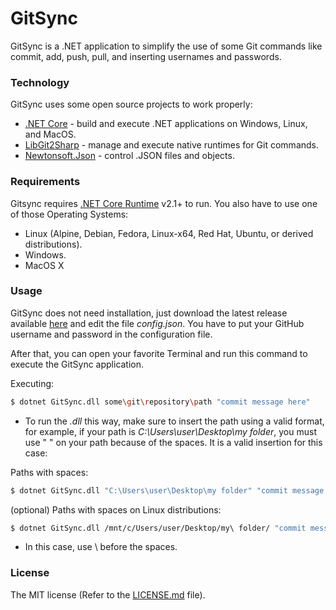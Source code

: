 # GitSync

GitSync is a .NET application to simplify the use of some Git commands like commit, add, push, pull, and inserting usernames and passwords.

### Technology

GitSync uses some open source projects to work properly:

* [.NET Core] - build and execute .NET applications on Windows, Linux, and MacOS.
* [LibGit2Sharp] - manage and execute native runtimes for Git commands.
* [Newtonsoft.Json] - control .JSON files and objects.

### Requirements

Gitsync requires [.NET Core Runtime] v2.1+ to run. You also have to use one of those Operating Systems:

* Linux (Alpine, Debian, Fedora, Linux-x64, Red Hat, Ubuntu, or derived distributions).
* Windows.
* MacOS X

### Usage

GitSync does not need installation, just download the latest release available [here](https://github.com/RafaelSantosBraz/AutoSyncRepositories-Git/releases) and edit the file *config.json*. You have to put your GitHub username and password in the configuration file.

After that, you can open your favorite Terminal and run this command to execute the GitSync application.

Executing:
```sh
$ dotnet GitSync.dll some\git\repository\path "commit message here"
```

* To run the *.dll* this way, make sure to insert the path using a valid format, for example, if your path is *C:\Users\user\Desktop\my folder*, you must use " " on your path because of the spaces. It is a valid insertion for this case:

Paths with spaces:
```sh
$ dotnet GitSync.dll "C:\Users\user\Desktop\my folder" "commit message here"
```

(optional) Paths with spaces on Linux distributions:
```sh
$ dotnet GitSync.dll /mnt/c/Users/user/Desktop/my\ folder/ "commit message here"
```

* In this case, use \ before the spaces.

### License

The MIT license (Refer to the [LICENSE.md] file).

[//]: # (These are reference links used in the body of this note and get stripped out when the markdown processor does its job. There is no need to format nicely because it shouldn't be seen. Thanks SO - http://stackoverflow.com/questions/4823468/store-comments-in-markdown-syntax)

   [.NET Core]: <https://github.com/dotnet/core>
   [LibGit2Sharp]: <https://github.com/libgit2/libgit2sharp>
   [Newtonsoft.Json]: <https://github.com/JamesNK/Newtonsoft.Json>
   [.NET Core Runtime]: <https://dotnet.microsoft.com/download/dotnet-core/2.1>
   [LICENSE.md]: <https://github.com/RafaelSantosBraz/AutoSyncRepositories-Git/blob/master/LICENSE>
